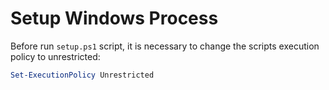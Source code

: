 # Setup Windows Process

Before run `setup.ps1` script, it is necessary to change the scripts execution policy to unrestricted:

```powershell
Set-ExecutionPolicy Unrestricted
```
